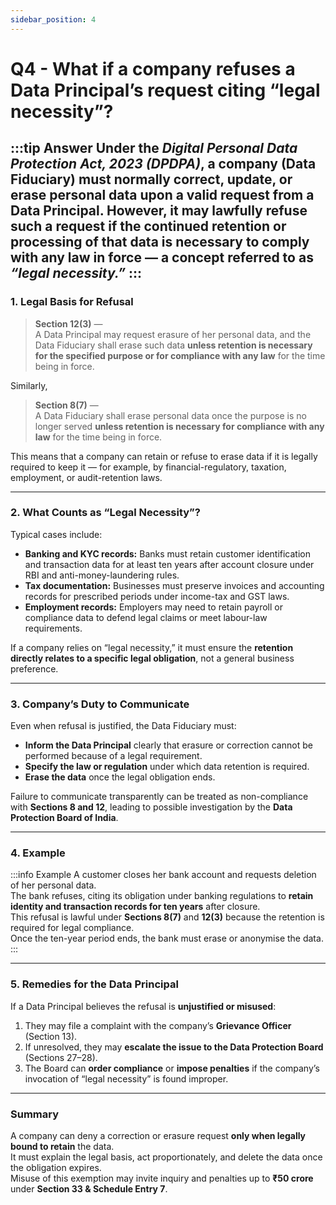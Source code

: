 ```yaml
---
sidebar_position: 4
---
```


# Q4 - What if a company refuses a Data Principal’s request citing “legal necessity”?

:::tip Answer
Under the *Digital Personal Data Protection Act, 2023 (DPDPA)*, a company (Data Fiduciary) must normally correct, update, or erase personal data upon a valid request from a **Data Principal**. However, it may **lawfully refuse** such a request if the continued retention or processing of that data is **necessary to comply with any law in force** — a concept referred to as *“legal necessity.”*
:::
---

### **1. Legal Basis for Refusal**

> **Section 12(3)** —  
> A Data Principal may request erasure of her personal data, and the Data Fiduciary shall erase such data **unless retention is necessary for the specified purpose or for compliance with any law** for the time being in force.

Similarly,  
> **Section 8(7)** —  
> A Data Fiduciary shall erase personal data once the purpose is no longer served **unless retention is necessary for compliance with any law** for the time being in force.

This means that a company can retain or refuse to erase data if it is legally required to keep it — for example, by financial-regulatory, taxation, employment, or audit-retention laws.

---

### **2. What Counts as “Legal Necessity”?**

Typical cases include:
- **Banking and KYC records:** Banks must retain customer identification and transaction data for at least ten years after account closure under RBI and anti-money-laundering rules.  
- **Tax documentation:** Businesses must preserve invoices and accounting records for prescribed periods under income-tax and GST laws.  
- **Employment records:** Employers may need to retain payroll or compliance data to defend legal claims or meet labour-law requirements.  

If a company relies on “legal necessity,” it must ensure the **retention directly relates to a specific legal obligation**, not a general business preference.

---

### **3. Company’s Duty to Communicate**

Even when refusal is justified, the Data Fiduciary must:
- **Inform the Data Principal** clearly that erasure or correction cannot be performed because of a legal requirement.  
- **Specify the law or regulation** under which data retention is required.  
- **Erase the data** once the legal obligation ends.

Failure to communicate transparently can be treated as non-compliance with **Sections 8 and 12**, leading to possible investigation by the **Data Protection Board of India**.

---

### **4. Example**

:::info Example
A customer closes her bank account and requests deletion of her personal data.  
The bank refuses, citing its obligation under banking regulations to **retain identity and transaction records for ten years** after closure.  
This refusal is lawful under **Sections 8(7)** and **12(3)** because the retention is required for legal compliance.  
Once the ten-year period ends, the bank must erase or anonymise the data.
:::

---

### **5. Remedies for the Data Principal**

If a Data Principal believes the refusal is **unjustified or misused**:
1. They may file a complaint with the company’s **Grievance Officer** (Section 13).  
2. If unresolved, they may **escalate the issue to the Data Protection Board** (Sections 27–28).  
3. The Board can **order compliance** or **impose penalties** if the company’s invocation of “legal necessity” is found improper.

---

### **Summary**

A company can deny a correction or erasure request **only when legally bound to retain** the data.  
It must explain the legal basis, act proportionately, and delete the data once the obligation expires.  
Misuse of this exemption may invite inquiry and penalties up to **₹50 crore** under **Section 33 & Schedule Entry 7**.